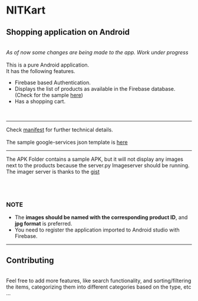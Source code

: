 # NITKart
## Shopping application on Android
<br>*As of now some changes are being made to the app. Work under progress*
<br><br>
This is a pure Android application. <br>
It has the following features.
* Firebase based Authentication. <br>
* Displays the list of products as available in the Firebase database. (Check for the sample 
    [here](https://github.com/akshayub/NITKart/blob/master/fireBaseServerDetails/sampleJsonDatabase.json)) <br>
* Has a shopping cart.
<br>
<hr>

Check [manifest](https://github.com/akshayub/NITKart/blob/master/app/src/main/AndroidManifest.xml) for further technical details. <br><br>
The sample google-services json template is [here](https://github.com/akshayub/NITKart/blob/master/app/google-services.json)  

<hr>

The APK Folder contains a sample APK, but it will not display any images next to the products 
because the server.py Imageserver should be running. <br>
The imager server is thanks to the [gist](https://gist.github.com/peterkuma/8916745)

<br><br>

### NOTE 
* The **images should be named with the corresponding product ID**, and **jpg format** is preferred. <br>
* You need to register the application imported to Android studio with Firebase.<br>

<hr>

## Contributing
<br>
Feel free to add more features, like search functionality, and sorting/filtering the items, categorizing them into different categories based on the type, etc ...
